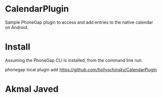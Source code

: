 CalendarPlugin
==============

Sample PhoneGap plugin to access and add entries to the native calendar on Android. 

Install
========
Assuming the PhoneGap CLI is installed, from the command line run:

phonegap local plugin add https://github.com/hollyschinsky/CalendarPlugin

Akmal Javed 
================
